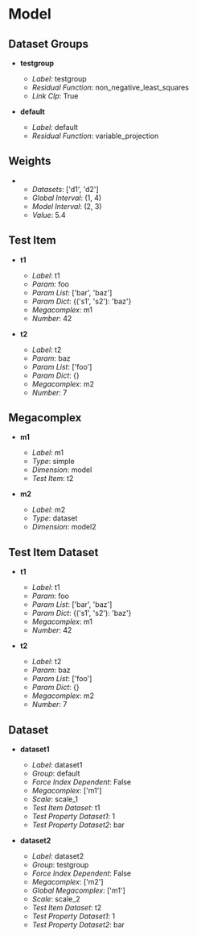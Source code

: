 # Model

## Dataset Groups

- **testgroup**

  - _Label_: testgroup
  - _Residual Function_: non_negative_least_squares
  - _Link Clp_: True

- **default**
  - _Label_: default
  - _Residual Function_: variable_projection

## Weights

- **&nbsp;**
  - _Datasets_: ['d1', 'd2']
  - _Global Interval_: (1, 4)
  - _Model Interval_: (2, 3)
  - _Value_: 5.4

## Test Item

- **t1**

  - _Label_: t1
  - _Param_: foo
  - _Param List_: ['bar', 'baz']
  - _Param Dict_: {('s1', 's2'): 'baz'}
  - _Megacomplex_: m1
  - _Number_: 42

- **t2**
  - _Label_: t2
  - _Param_: baz
  - _Param List_: ['foo']
  - _Param Dict_: {}
  - _Megacomplex_: m2
  - _Number_: 7

## Megacomplex

- **m1**

  - _Label_: m1
  - _Type_: simple
  - _Dimension_: model
  - _Test Item_: t2

- **m2**
  - _Label_: m2
  - _Type_: dataset
  - _Dimension_: model2

## Test Item Dataset

- **t1**

  - _Label_: t1
  - _Param_: foo
  - _Param List_: ['bar', 'baz']
  - _Param Dict_: {('s1', 's2'): 'baz'}
  - _Megacomplex_: m1
  - _Number_: 42

- **t2**
  - _Label_: t2
  - _Param_: baz
  - _Param List_: ['foo']
  - _Param Dict_: {}
  - _Megacomplex_: m2
  - _Number_: 7

## Dataset

- **dataset1**

  - _Label_: dataset1
  - _Group_: default
  - _Force Index Dependent_: False
  - _Megacomplex_: ['m1']
  - _Scale_: scale_1
  - _Test Item Dataset_: t1
  - _Test Property Dataset1_: 1
  - _Test Property Dataset2_: bar

- **dataset2**
  - _Label_: dataset2
  - _Group_: testgroup
  - _Force Index Dependent_: False
  - _Megacomplex_: ['m2']
  - _Global Megacomplex_: ['m1']
  - _Scale_: scale_2
  - _Test Item Dataset_: t2
  - _Test Property Dataset1_: 1
  - _Test Property Dataset2_: bar
